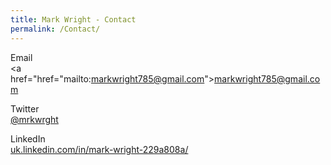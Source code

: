 ```yaml
---
title: Mark Wright - Contact
permalink: /Contact/
---
```



Email<br>
<a href="href="mailto:markwright785@gmail.com">markwright785@gmail.com</a>

Twitter<br>
<a href="https://twitter.com/markwright785" class="link" target="_blank" role="link">@mrkwrght</a>

LinkedIn<br>
<a href="https://uk.linkedin.com/in/mark-wright-229a808a" target="_blank" class="link">uk.linkedin.com/in/mark-wright-229a808a/</a>

